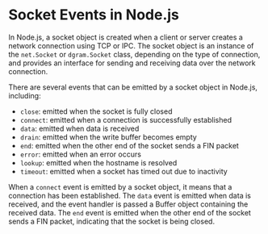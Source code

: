 
# Socket Events in Node.js

In Node.js, a socket object is created when a client or server creates a network connection using TCP or IPC. The socket object is an instance of the `net.Socket` or `dgram.Socket` class, depending on the type of connection, and provides an interface for sending and receiving data over the network connection.

There are several events that can be emitted by a socket object in Node.js, including:

- `close`: emitted when the socket is fully closed
- `connect`: emitted when a connection is successfully established
- `data`: emitted when data is received
- `drain`: emitted when the write buffer becomes empty
- `end`: emitted when the other end of the socket sends a FIN packet
- `error`: emitted when an error occurs
- `lookup`: emitted when the hostname is resolved
- `timeout`: emitted when a socket has timed out due to inactivity

When a `connect` event is emitted by a socket object, it means that a connection has been established. The `data` event is emitted when data is received, and the event handler is passed a Buffer object containing the received data. The `end` event is emitted when the other end of the socket sends a FIN packet, indicating that the socket is being closed.
